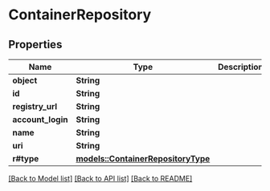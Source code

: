 # ContainerRepository

## Properties

Name | Type | Description | Notes
------------ | ------------- | ------------- | -------------
**object** | **String** |  | 
**id** | **String** |  | 
**registry_url** | **String** |  | 
**account_login** | **String** |  | 
**name** | **String** |  | 
**uri** | **String** |  | 
**r#type** | [**models::ContainerRepositoryType**](ContainerRepositoryType.md) |  | 

[[Back to Model list]](../README.md#documentation-for-models) [[Back to API list]](../README.md#documentation-for-api-endpoints) [[Back to README]](../README.md)


